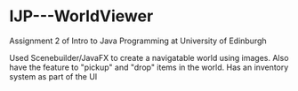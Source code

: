 # IJP---WorldViewer
Assignment 2 of Intro to Java Programming at University of Edinburgh

Used Scenebuilder/JavaFX to create a navigatable world using images.
Also have the feature to "pickup" and "drop" items in the world. Has an inventory system as part of the UI
